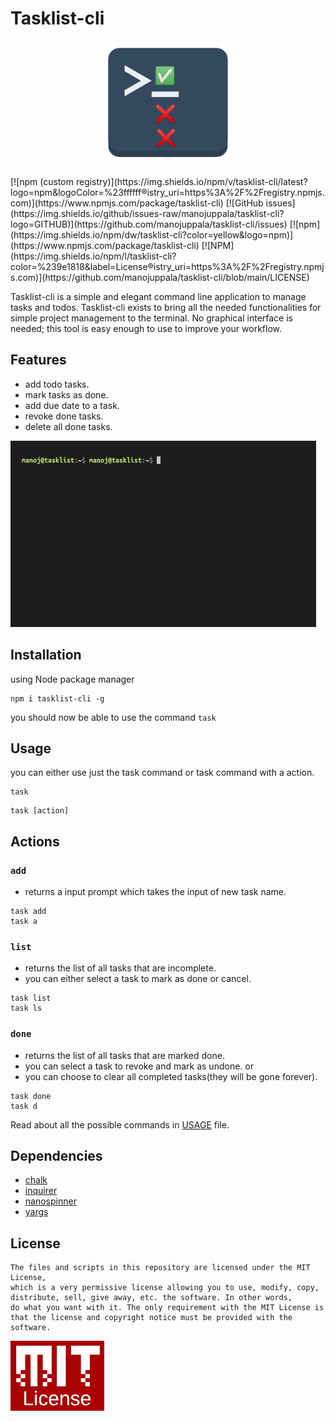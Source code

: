 # Tasklist-cli

<p align="center">
  <img src="assets/tasklist-cli.png" alt="tasklist-cli" width="200"/>
</p>
[![npm (custom registry)](https://img.shields.io/npm/v/tasklist-cli/latest?logo=npm&logoColor=%23ffffff&registry_uri=https%3A%2F%2Fregistry.npmjs.com)](https://www.npmjs.com/package/tasklist-cli)
[![GitHub issues](https://img.shields.io/github/issues-raw/manojuppala/tasklist-cli?logo=GITHUB)](https://github.com/manojuppala/tasklist-cli/issues)
[![npm](https://img.shields.io/npm/dw/tasklist-cli?color=yellow&logo=npm)](https://www.npmjs.com/package/tasklist-cli)
[![NPM](https://img.shields.io/npm/l/tasklist-cli?color=%239e1818&label=License&registry_uri=https%3A%2F%2Fregistry.npmjs.com)](https://github.com/manojuppala/tasklist-cli/blob/main/LICENSE)

Tasklist-cli is a simple and elegant command line application to manage tasks and todos. Tasklist-cli exists to bring all the needed functionalities for simple project management to the terminal. No graphical interface is needed; this tool is easy enough to use to improve your workflow.

## Features

- add todo tasks.
- mark tasks as done.
- add due date to a task.
- revoke done tasks.
- delete all done tasks.

<p>
  <img src="assets/tasklist.gif"/>
</p>

## Installation

using Node package manager

```shell
npm i tasklist-cli -g
```

you should now be able to use the command `task`

## Usage

you can either use just the task command or task command with a action.

```shell
task
```

```shell
task [action]
```

## Actions

### `add`

- returns a input prompt which takes the input of new task name.

```shell
task add
task a
```

### `list`

- returns the list of all tasks that are incomplete.
- you can either select a task to mark as done or cancel.

```shell
task list
task ls
```

### `done`

- returns the list of all tasks that are marked done.
- you can select a task to revoke and mark as undone.
  or
- you can choose to clear all completed tasks(they will be gone forever).

```shell
task done
task d
```

Read about all the possible commands in [USAGE](https://github.com/manojuppala/tasklist-cli/blob/main/USAGE.md) file.

## Dependencies

- [chalk](https://www.npmjs.com/package/chalk)
- [inquirer](https://www.npmjs.com/package/inquirer)
- [nanospinner](https://www.npmjs.com/package/nanospinner)
- [yargs](https://www.npmjs.com/package/yargs)

## License

```
The files and scripts in this repository are licensed under the MIT License,
which is a very permissive license allowing you to use, modify, copy,
distribute, sell, give away, etc. the software. In other words,
do what you want with it. The only requirement with the MIT License is
that the license and copyright notice must be provided with the software.
```

<a href='https://github.com/manojuppala/todo-list-cli/blob/main/LICENSE'>
<img src="assets/mit-license.png" alt="camKapture" width="150"/>
</a>
